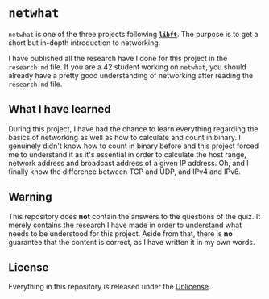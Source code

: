 # ```netwhat```
```netwhat``` is one of the three projects following [**```libft```**](https://github.com/maxdesalle/42/tree/main/libft). The purpose is to get a short but in-depth introduction to networking.

I have published all the research have I done for this project in the ```research.md``` file. If you are a 42 student working on ```netwhat```, you should already have a pretty good understanding of networking after reading the ```research.md``` file.

## What I have learned
During this project, I have had the chance to learn everything regarding the basics of networking as well as how to calculate and count in binary. I genuinely didn't know how to count in binary before and this project forced me to understand it as it's essential in order to calculate the host range, network address and broadcast address of a given IP address. Oh, and I finally know the difference between TCP and UDP, and IPv4 and IPv6.

## Warning
This repository does **not** contain the answers to the questions of the quiz. It merely contains the research I have made in order to understand what needs to be understood for this project. Aside from that, there is **no** guarantee that the content is correct, as I have written it in my own words.

## License
Everything in this repository is released under the [Unlicense](https://github.com/maxdesalle/42/blob/main/LICENSE).
